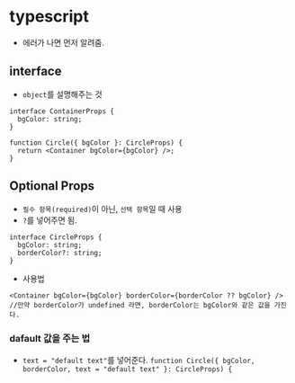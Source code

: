 # typescript
- 에러가 나면 먼저 알려줌.

## interface

- `object`를 설명해주는 것
```
interface ContainerProps {
  bgColor: string;
}
```
```
function Circle({ bgColor }: CircleProps) {
  return <Container bgColor={bgColor} />;
}
```


## Optional Props
- `필수 항목(required)`이 아닌, `선택 항목`일 때 사용
- `?`를 넣어주면 됨.
```
interface CircleProps {
  bgColor: string;
  borderColor?: string;
}
```
- 사용법
```
<Container bgColor={bgColor} borderColor={borderColor ?? bgColor} />
//만약 borderColor가 undefined 라면, borderColor는 bgColor와 같은 값을 가진다.
```

### dafault 값을 주는 법
- `text = "default text"`를 넣어준다.
`function Circle({ bgColor, borderColor, text = "default text" }: CircleProps) {`
